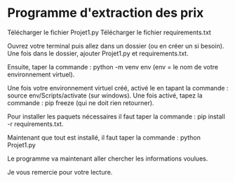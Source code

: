 # Programme d'extraction des prix

Télécharger le fichier Projet1.py
Télécharger le fichier requirements.txt 

Ouvrez votre terminal puis allez dans un dossier (ou en créer un si besoin). Une fois dans le dossier, ajouter Projet1.py et requirements.txt. 

Ensuite, taper la commande : python -m venv env (env = le nom de votre environnement virtuel). 

Une fois votre environnement virtuel créé, activé le en tapant la commande : source env/Scripts/activate (sur windows).
Une fois activé, tapez la commande : pip freeze  (qui ne doit rien retourner). 

Pour installer les paquets nécessaires il faut taper la commande : pip install -r requirements.txt.

Maintenant que tout est installé, il faut taper la commande : python Projet1.py 

Le programme va maintenant aller chercher les informations voulues. 

Je vous remercie pour votre lecture. 